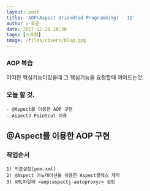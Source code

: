 ```yaml
---
layout: post
title: 'AOP(Aspect Oriendted Programming) - II'
author : 효준
date: 2017-12-28 10:30
tags: [스프링]
image: /files/covers/blog.jpg
---
```


### AOP 복습

어떠한 핵심기능이있을때 그 핵심기능을 요청할때 끼어드는것.

### 오늘 할 것.

    - @Aspect를 이용한 AOP 구현
    - AspectJ Pointcut 이용
    
## @Aspect를 이용한 AOP 구현

### 작업순서
    
    1) 의존설정(pom.xml)
    2) @Aspect 어노테이션을 이용한 Aspect클래스 제작
    3) XML파일에 <aop:aspectj-autoproxy/> 설정